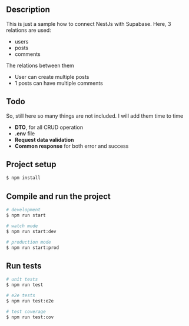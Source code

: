 ## Description

This is just a sample how to connect NestJs with Supabase. Here, 3 relations are used:
- users
- posts
- comments

The relations between them
* User can create multiple posts
* 1 posts can have multiple comments

## Todo

So, still here so many things are not included. I will add them time to time
- **DTO**, for all CRUD operation
- **.env** file
- **Request data validation**
- **Common response** for both error and success 

## Project setup

```bash
$ npm install
```

## Compile and run the project

```bash
# development
$ npm run start

# watch mode
$ npm run start:dev

# production mode
$ npm run start:prod
```

## Run tests

```bash
# unit tests
$ npm run test

# e2e tests
$ npm run test:e2e

# test coverage
$ npm run test:cov
```